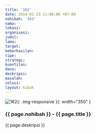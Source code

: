 ```yaml
---
title: '162'
date: 2014-01-23 11:08:00 +07:00
nohibah: '162'
nama: 
lokasi: 
organisasi: 
judul: 
lama: 
target: 
keberhasilan: 
tipe: 
strategi: 
kuantitas: 
dana: 
deskripsi: 
masalah: 
solusi: 
layout: hibah
---
```


![162](/static/img/hibahcms/162.png){: .img-responsive }{: width="350" }

### {{ page.nohibah }} - {{ page.title }}

{{ page.deskripsi }}
